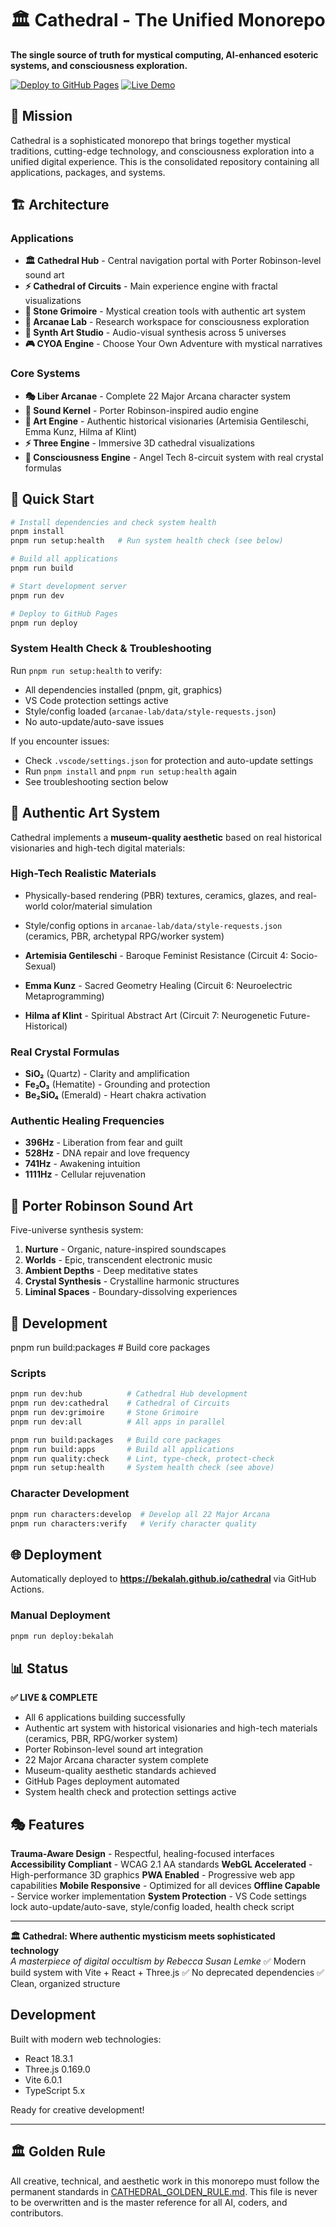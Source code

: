 # 🏛️ Cathedral - The Unified Monorepo

**The single source of truth for mystical computing, AI-enhanced esoteric systems, and consciousness exploration.**

[![Deploy to GitHub Pages](https://github.com/Bekalah/cathedral/actions/workflows/deploy-pages.yml/badge.svg)](https://github.com/Bekalah/cathedral/actions/workflows/deploy-pages.yml)
[![Live Demo](https://img.shields.io/badge/Live%20Demo-bekalah.github.io%2Fcathedral-blue)](https://bekalah.github.io/cathedral)

## 🎯 Mission

Cathedral is a sophisticated monorepo that brings together mystical traditions, cutting-edge technology, and consciousness exploration into a unified digital experience. This is the consolidated repository containing all applications, packages, and systems.

## 🏗️ Architecture

### Applications
- **🏛️ Cathedral Hub** - Central navigation portal with Porter Robinson-level sound art
- **⚡ Cathedral of Circuits** - Main experience engine with fractal visualizations
- **📜 Stone Grimoire** - Mystical creation tools with authentic art system
- **🔬 Arcanae Lab** - Research workspace for consciousness exploration
- **🎵 Synth Art Studio** - Audio-visual synthesis across 5 universes
- **🎮 CYOA Engine** - Choose Your Own Adventure with mystical narratives

### Core Systems
- **🎭 Liber Arcanae** - Complete 22 Major Arcana character system
- **🎵 Sound Kernel** - Porter Robinson-inspired audio engine
- **🎨 Art Engine** - Authentic historical visionaries (Artemisia Gentileschi, Emma Kunz, Hilma af Klint)
- **⚡ Three Engine** - Immersive 3D cathedral visualizations
- **🧠 Consciousness Engine** - Angel Tech 8-circuit system with real crystal formulas

## 🚀 Quick Start

```bash
# Install dependencies and check system health
pnpm install
pnpm run setup:health   # Run system health check (see below)

# Build all applications
pnpm run build

# Start development server
pnpm run dev

# Deploy to GitHub Pages
pnpm run deploy
```

### System Health Check & Troubleshooting
Run `pnpm run setup:health` to verify:
- All dependencies installed (pnpm, git, graphics)
- VS Code protection settings active
- Style/config loaded (`arcanae-lab/data/style-requests.json`)
- No auto-update/auto-save issues

If you encounter issues:
- Check `.vscode/settings.json` for protection and auto-update settings
- Run `pnpm install` and `pnpm run setup:health` again
- See troubleshooting section below

## 🎨 Authentic Art System

 Cathedral implements a **museum-quality aesthetic** based on real historical visionaries and high-tech digital materials:

### High-Tech Realistic Materials
- Physically-based rendering (PBR) textures, ceramics, glazes, and real-world color/material simulation
- Style/config options in `arcanae-lab/data/style-requests.json` (ceramics, PBR, archetypal RPG/worker system)

- **Artemisia Gentileschi** - Baroque Feminist Resistance (Circuit 4: Socio-Sexual)
- **Emma Kunz** - Sacred Geometry Healing (Circuit 6: Neuroelectric Metaprogramming)  
- **Hilma af Klint** - Spiritual Abstract Art (Circuit 7: Neurogenetic Future-Historical)

### Real Crystal Formulas
- **SiO₂** (Quartz) - Clarity and amplification
- **Fe₂O₃** (Hematite) - Grounding and protection
- **Be₂SiO₄** (Emerald) - Heart chakra activation

### Authentic Healing Frequencies
- **396Hz** - Liberation from fear and guilt
- **528Hz** - DNA repair and love frequency
- **741Hz** - Awakening intuition
- **1111Hz** - Cellular rejuvenation

## 🎵 Porter Robinson Sound Art

Five-universe synthesis system:
1. **Nurture** - Organic, nature-inspired soundscapes
2. **Worlds** - Epic, transcendent electronic music
3. **Ambient Depths** - Deep meditative states
4. **Crystal Synthesis** - Crystalline harmonic structures
5. **Liminal Spaces** - Boundary-dissolving experiences

## 🔧 Development

pnpm run build:packages   # Build core packages
### Scripts
```bash
pnpm run dev:hub          # Cathedral Hub development
pnpm run dev:cathedral    # Cathedral of Circuits
pnpm run dev:grimoire     # Stone Grimoire
pnpm run dev:all          # All apps in parallel

pnpm run build:packages   # Build core packages
pnpm run build:apps       # Build all applications
pnpm run quality:check    # Lint, type-check, protect-check
pnpm run setup:health     # System health check (see above)
```

### Character Development
```bash
pnpm run characters:develop  # Develop all 22 Major Arcana
pnpm run characters:verify   # Verify character quality
```

## 🌐 Deployment

Automatically deployed to **https://bekalah.github.io/cathedral** via GitHub Actions.

### Manual Deployment
```bash
pnpm run deploy:bekalah
```

## 📊 Status

**✅ LIVE & COMPLETE**

- All 6 applications building successfully
- Authentic art system with historical visionaries and high-tech materials (ceramics, PBR, RPG/worker system)
- Porter Robinson-level sound art integration
- 22 Major Arcana character system complete
- Museum-quality aesthetic standards achieved
- GitHub Pages deployment automated
- System health check and protection settings active

## 🎭 Features

**Trauma-Aware Design** - Respectful, healing-focused interfaces
**Accessibility Compliant** - WCAG 2.1 AA standards
**WebGL Accelerated** - High-performance 3D graphics
**PWA Enabled** - Progressive web app capabilities
**Mobile Responsive** - Optimized for all devices
**Offline Capable** - Service worker implementation
**System Protection** - VS Code settings lock auto-update/auto-save, style/config loaded, health check script

---

**🏛️ Cathedral: Where authentic mysticism meets sophisticated technology**  
*A masterpiece of digital occultism by Rebecca Susan Lemke*
✅ Modern build system with Vite + React + Three.js
✅ No deprecated dependencies
✅ Clean, organized structure

## Development

Built with modern web technologies:
- React 18.3.1
- Three.js 0.169.0  
- Vite 6.0.1
- TypeScript 5.x

Ready for creative development!

---

## 🏛️ Golden Rule

All creative, technical, and aesthetic work in this monorepo must follow the permanent standards in [CATHEDRAL_GOLDEN_RULE.md](./CATHEDRAL_GOLDEN_RULE.md). This file is never to be overwritten and is the master reference for all AI, coders, and contributors.
